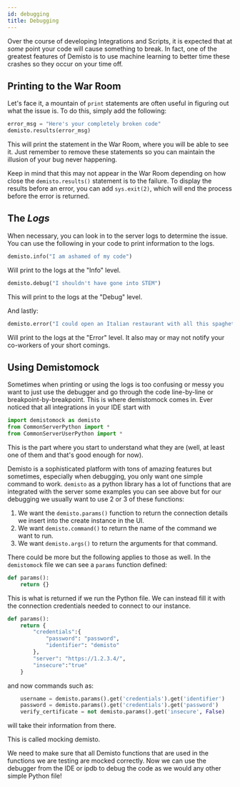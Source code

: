 ```yaml
---
id: debugging
title: Debugging
---
```


Over the course of developing Integrations and Scripts, it is expected that at *some* point your code will cause something to break. In fact, one of the greatest features of Demisto is to use machine learning to better time these crashes so they occur on your time off. 


## Printing to the War Room
Let's face it, a mountain of ```print``` statements are often useful in figuring out what the issue is. To do this, simply add the following:

```python
error_msg = "Here's your completely broken code"
demisto.results(error_msg)
```

This will print the statement in the War Room, where you will be able to see it. Just remember to remove these statements so you can maintain the illusion of your bug never happening.

Keep in mind that this may not appear in the War Room depending on how close the ```demisto.results()``` statement is to the failure. To display the results before an error, you can add ```sys.exit(2)```, which will end the process before the error is returned.
## The *Logs* 

When necessary, you can look in to the server logs to determine the issue. You can use the following in your code to print information to the logs.

```python
demisto.info("I am ashamed of my code")
```

Will print to the logs at the "Info" level.

```python
demisto.debug("I shouldn't have gone into STEM")
```

This will print to the logs at the "Debug" level.

And lastly:
```python
demisto.error("I could open an Italian restaurant with all this spaghetti I am writing.")
```
Will print to the logs at the "Error" level. It also may or may not notify your co-workers of your short comings.

## Using Demistomock
Sometimes when printing or using the logs is too confusing or messy you want to just use the debugger and go through the code line-by-line or breakpoint-by-breakpoint. This is where demistomock comes in. Ever noticed that all integrations in your IDE start with 
```python 
import demistomock as demisto
from CommonServerPython import *
from CommonServerUserPython import *
```
This is the part where you start to understand what they are (well, at least one of them and that's good enough for now).

Demisto is a sophisticated platform with tons of amazing features but sometimes, especially when debugging, you only want one simple command to work. `demisto` as a python library has a lot of functions that are integrated with the server some examples you can see above but for our debugging we usually want to use 2 or 3 of these functions:
1. We want the `demisto.params()` function to return the connection details we insert into the create instance in the UI.
2. We want `demisto.command()` to return the name of the command we want to run.
3. We want `demisto.args()` to return the arguments for that command.

There could be more but the following applies to those as well.
In the `demistomock` file we can see a `params` function defined:
```python
def params():
    return {}
```
This is what is returned if we run the Python file.
We can instead fill it with the connection credentials needed to connect to our instance.
```python
def params():
    return {
        "credentials":{
            "password": "password",
            "identifier": "demisto"
        },
        "server": "https://1.2.3.4/",
        "insecure":"true"
    }
```
and now commands such as:
```python
    username = demisto.params().get('credentials').get('identifier')
    password = demisto.params().get('credentials').get('password')
    verify_certificate = not demisto.params().get('insecure', False)
```
will take their information from there.

This is called mocking demisto.

We need to make sure that all Demisto functions that are used in the functions we are testing are mocked correctly.
Now we can use the debugger from the IDE or ipdb to debug the code as we would any other simple Python file!
